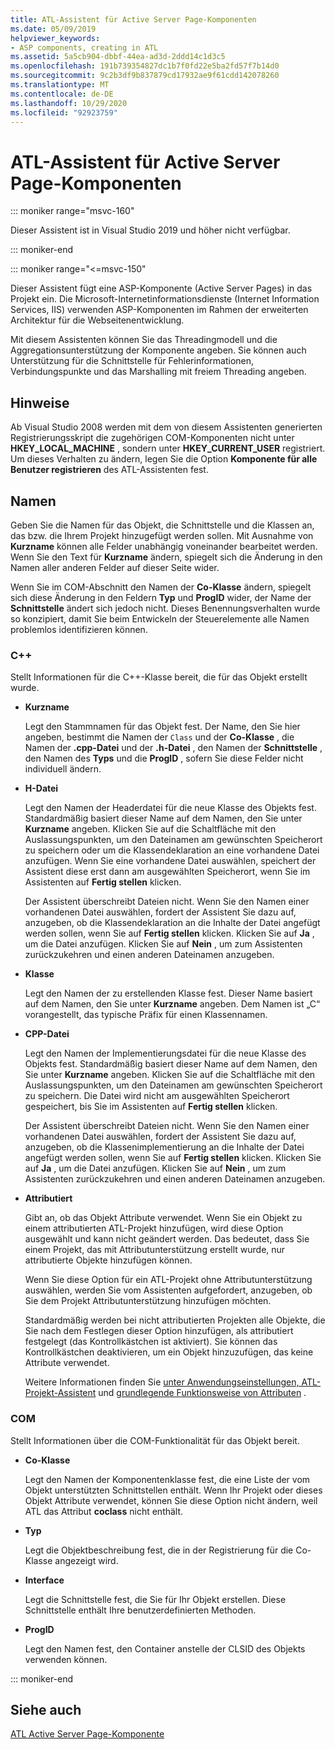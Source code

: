 ```yaml
---
title: ATL-Assistent für Active Server Page-Komponenten
ms.date: 05/09/2019
helpviewer_keywords:
- ASP components, creating in ATL
ms.assetid: 5a5cb904-dbbf-44ea-ad3d-2ddd14c1d3c5
ms.openlocfilehash: 191b739354827dc1b7f0fd22e5ba2fd57f7b14d0
ms.sourcegitcommit: 9c2b3df9b837879cd17932ae9f61cdd142078260
ms.translationtype: MT
ms.contentlocale: de-DE
ms.lasthandoff: 10/29/2020
ms.locfileid: "92923759"
---
```

# <a name="atl-active-server-page-component-wizard"></a>ATL-Assistent für Active Server Page-Komponenten

::: moniker range="msvc-160"

Dieser Assistent ist in Visual Studio 2019 und höher nicht verfügbar.

::: moniker-end

::: moniker range="<=msvc-150"

Dieser Assistent fügt eine ASP-Komponente (Active Server Pages) in das Projekt ein. Die Microsoft-Internetinformationsdienste (Internet Information Services, IIS) verwenden ASP-Komponenten im Rahmen der erweiterten Architektur für die Webseitenentwicklung.

Mit diesem Assistenten können Sie das Threadingmodell und die Aggregationsunterstützung der Komponente angeben. Sie können auch Unterstützung für die Schnittstelle für Fehlerinformationen, Verbindungspunkte und das Marshalling mit freiem Threading angeben.

## <a name="remarks"></a>Hinweise

Ab Visual Studio 2008 werden mit dem von diesem Assistenten generierten Registrierungsskript die zugehörigen COM-Komponenten nicht unter **HKEY_LOCAL_MACHINE** , sondern unter **HKEY_CURRENT_USER** registriert. Um dieses Verhalten zu ändern, legen Sie die Option **Komponente für alle Benutzer registrieren** des ATL-Assistenten fest.

## <a name="names"></a>Namen

Geben Sie die Namen für das Objekt, die Schnittstelle und die Klassen an, das bzw. die Ihrem Projekt hinzugefügt werden sollen. Mit Ausnahme von **Kurzname** können alle Felder unabhängig voneinander bearbeitet werden. Wenn Sie den Text für **Kurzname** ändern, spiegelt sich die Änderung in den Namen aller anderen Felder auf dieser Seite wider.

Wenn Sie im COM-Abschnitt den Namen der **Co-Klasse** ändern, spiegelt sich diese Änderung in den Feldern **Typ** und **ProgID** wider, der Name der **Schnittstelle** ändert sich jedoch nicht. Dieses Benennungsverhalten wurde so konzipiert, damit Sie beim Entwickeln der Steuerelemente alle Namen problemlos identifizieren können.

### <a name="c"></a>C++

Stellt Informationen für die C++-Klasse bereit, die für das Objekt erstellt wurde.

- **Kurzname**

   Legt den Stammnamen für das Objekt fest. Der Name, den Sie hier angeben, bestimmt die Namen der `Class` und der **Co-Klasse** , die Namen der **.cpp-Datei** und der **.h-Datei** , den Namen der **Schnittstelle** , den Namen des **Typs** und die **ProgID** , sofern Sie diese Felder nicht individuell ändern.

- **H-Datei**

   Legt den Namen der Headerdatei für die neue Klasse des Objekts fest. Standardmäßig basiert dieser Name auf dem Namen, den Sie unter **Kurzname** angeben. Klicken Sie auf die Schaltfläche mit den Auslassungspunkten, um den Dateinamen am gewünschten Speicherort zu speichern oder um die Klassendeklaration an eine vorhandene Datei anzufügen. Wenn Sie eine vorhandene Datei auswählen, speichert der Assistent diese erst dann am ausgewählten Speicherort, wenn Sie im Assistenten auf **Fertig stellen** klicken.

   Der Assistent überschreibt Dateien nicht. Wenn Sie den Namen einer vorhandenen Datei auswählen, fordert der Assistent Sie dazu auf, anzugeben, ob die Klassendeklaration an die Inhalte der Datei angefügt werden sollen, wenn Sie auf **Fertig stellen** klicken. Klicken Sie auf **Ja** , um die Datei anzufügen. Klicken Sie auf **Nein** , um zum Assistenten zurückzukehren und einen anderen Dateinamen anzugeben.

- **Klasse**

   Legt den Namen der zu erstellenden Klasse fest. Dieser Name basiert auf dem Namen, den Sie unter **Kurzname** angeben. Dem Namen ist „C“ vorangestellt, das typische Präfix für einen Klassennamen.

- **CPP-Datei**

   Legt den Namen der Implementierungsdatei für die neue Klasse des Objekts fest. Standardmäßig basiert dieser Name auf dem Namen, den Sie unter **Kurzname** angeben. Klicken Sie auf die Schaltfläche mit den Auslassungspunkten, um den Dateinamen am gewünschten Speicherort zu speichern. Die Datei wird nicht am ausgewählten Speicherort gespeichert, bis Sie im Assistenten auf **Fertig stellen** klicken.

   Der Assistent überschreibt Dateien nicht. Wenn Sie den Namen einer vorhandenen Datei auswählen, fordert der Assistent Sie dazu auf, anzugeben, ob die Klassenimplementierung an die Inhalte der Datei angefügt werden sollen, wenn Sie auf **Fertig stellen** klicken. Klicken Sie auf **Ja** , um die Datei anzufügen. Klicken Sie auf **Nein** , um zum Assistenten zurückzukehren und einen anderen Dateinamen anzugeben.

- **Attributiert**

   Gibt an, ob das Objekt Attribute verwendet. Wenn Sie ein Objekt zu einem attributierten ATL-Projekt hinzufügen, wird diese Option ausgewählt und kann nicht geändert werden. Das bedeutet, dass Sie einem Projekt, das mit Attributunterstützung erstellt wurde, nur attributierte Objekte hinzufügen können.

   Wenn Sie diese Option für ein ATL-Projekt ohne Attributunterstützung auswählen, werden Sie vom Assistenten aufgefordert, anzugeben, ob Sie dem Projekt Attributunterstützung hinzufügen möchten.

   Standardmäßig werden bei nicht attributierten Projekten alle Objekte, die Sie nach dem Festlegen dieser Option hinzufügen, als attributiert festgelegt (das Kontrollkästchen ist aktiviert). Sie können das Kontrollkästchen deaktivieren, um ein Objekt hinzuzufügen, das keine Attribute verwendet.

   Weitere Informationen finden Sie [unter Anwendungseinstellungen, ATL-Projekt-Assistent](../../atl/reference/application-settings-atl-project-wizard.md) und [grundlegende Funktionsweise von Attributen](../../windows/attributes/cpp-attributes-com-net.md#basic-mechanics-of-attributes) .

### <a name="com"></a>COM

Stellt Informationen über die COM-Funktionalität für das Objekt bereit.

- **Co-Klasse**

   Legt den Namen der Komponentenklasse fest, die eine Liste der vom Objekt unterstützten Schnittstellen enthält. Wenn Ihr Projekt oder dieses Objekt Attribute verwendet, können Sie diese Option nicht ändern, weil ATL das Attribut **coclass** nicht enthält.

- **Typ**

   Legt die Objektbeschreibung fest, die in der Registrierung für die Co-Klasse angezeigt wird.

- **Interface**

   Legt die Schnittstelle fest, die Sie für Ihr Objekt erstellen. Diese Schnittstelle enthält Ihre benutzerdefinierten Methoden.

- **ProgID**

   Legt den Namen fest, den Container anstelle der CLSID des Objekts verwenden können.

::: moniker-end

## <a name="see-also"></a>Siehe auch

[ATL Active Server Page-Komponente](../../atl/reference/adding-an-atl-active-server-page-component.md)
